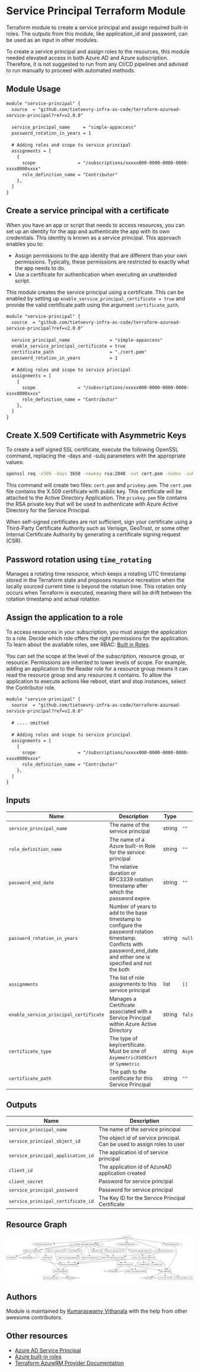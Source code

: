 # Service Principal Terraform Module

Terraform module to create a service principal and assign required built-in roles. The outputs from this module, like application_id and password, can be used as an input in other modules.

To create a service principal and assign roles to the resources, this module needed elevated access in both Azure AD and Azure subscription. Therefore, it is not suggested to run from any CI/CD pipelines and advised to run manually to proceed with automated methods.

## Module Usage

```hcl
module "service-principal" {
  source  = "github.com/tietoevry-infra-as-code/terraform-azuread-service-principal?ref=v2.0.0"

  service_principal_name     = "simple-appaccess"
  password_rotation_in_years = 1

  # Adding roles and scope to service principal
  assignments = [
    {
      scope                = "/subscriptions/xxxxx000-0000-0000-0000-xxxx0000xxxx"
      role_definition_name = "Contributor"
    },
  ]
}
```

## Create a service principal with a certificate

When you have an app or script that needs to access resources, you can set up an identity for the app and authenticate the app with its own credentials. This identity is known as a service principal. This approach enables you to:

* Assign permissions to the app identity that are different than your own permissions. Typically, these permissions are restricted to exactly what the app needs to do.
* Use a certificate for authentication when executing an unattended script.

This module creates the service principal using a certificate. This can be enabled by setting up `enable_service_principal_certificate = true` and provide the valid certificate path using the argument `certificate_path`.

```hcl
module "service-principal" {
  source  = "github.com/tietoevry-infra-as-code/terraform-azuread-service-principal?ref=v2.0.0"

  service_principal_name               = "simple-appaccess"
  enable_service_principal_certificate = true
  certificate_path                     = "./cert.pem"
  password_rotation_in_years           = 1

  # Adding roles and scope to service principal
  assignments = [
    {
      scope                = "/subscriptions/xxxxx000-0000-0000-0000-xxxx0000xxxx"
      role_definition_name = "Contributor"
    },
  ]
}
```

## Create X.509 Certificate with Asymmetric Keys

To create a self signed SSL certificate, execute the following OpenSSL command, replacing the -days and -subj parameters with the appropriate values:

```sh
openssl req -x509 -days 3650 -newkey rsa:2048 -out cert.pem -nodes -subj '/CN=simple-appaccess'
```

This command will create two files: `cert.pem` and `privkey.pem`. The `cert.pem` file contains the X.509 certificate with public key. This certificate will be attached to the Active Directory Application. The `privkey.pem` file contains the RSA private key that will be used to authenticate with Azure Active Directory for the Service Principal.

When self-signed certificates are not sufficient, sign your certificate using a Third-Party Certificate Authority such as Verisign, GeoTrust, or some other Internal Certificate Authority by generating a certificate signing request (CSR).

## Password rotation using `time_rotating`

Manages a rotating time resource, which keeps a rotating UTC timestamp stored in the Terraform state and proposes resource recreation when the locally sourced current time is beyond the rotation time. This rotation only occurs when Terraform is executed, meaning there will be drift between the rotation timestamp and actual rotation.

## Assign the application to a role

To access resources in your subscription, you must assign the application to a role. Decide which role offers the right permissions for the application. To learn about the available roles, see RBAC: [Built in Roles](https://docs.microsoft.com/en-us/azure/role-based-access-control/built-in-roles).

You can set the scope at the level of the subscription, resource group, or resource. Permissions are inherited to lower levels of scope. For example, adding an application to the Reader role for a resource group means it can read the resource group and any resources it contains. To allow the application to execute actions like reboot, start and stop instances, select the Contributor role.

```hcl
module "service-principal" {
  source  = "github.com/tietoevry-infra-as-code/terraform-azuread-service-principal?ref=v2.0.0"
  
  # .... omitted

  # Adding roles and scope to service principal
  assignments = [
    {
      scope                = "/subscriptions/xxxxx000-0000-0000-0000-xxxx0000xxxx"
      role_definition_name = "Contributor"
    },
  ]
}
```

## Inputs

Name | Description | Type | Default
---- | ----------- | ---- | -------
`service_principal_name` | The name of the service principal| string | `""`
`role_definition_name`|The name of a Azure built-in Role for the service principal|string|`""`
`password_end_date`|The relative duration or RFC3339 rotation timestamp after which the password expire|string|`""`
`password_rotation_in_years`|Number of years to add to the base timestamp to configure the password rotation timestamp. Conflicts with password_end_date and either one is specified and not the both|string|`null`
`assignments`|The list of role assignments to this service principal|list|`[]`
`enable_service_principal_certificate`|Manages a Certificate associated with a Service Principal within Azure Active Directory|string|`false`
`certificate_type`|The type of key/certificate. Must be one of `AsymmetricX509Cert` or `Symmetric`|string|`AsymmetricX509Cert`
`certificate_path`|The path to the certificate for this Service Principal|string|`""`

## Outputs

|Name | Description|
|---- | -----------|
`service_principal_name`|The name of the service principal
`service_principal_object_id`|The object id of service principal. Can be used to assign roles to user
`service_principal_application_id`|The application id of service principal
`client_id`|The application id of AzureAD application created
`client_secret`|Password for service principal
`service_principal_password`|Password for service principal
`service_principal_certificate_id`|The Key ID for the Service Principal Certificate

## Resource Graph

![Resource Graph](graph.png)

## Authors

Module is maintained by [Kumaraswamy Vithanala](mailto:kumarvna@gmail.com) with the help from other awesome contributors.

## Other resources

* [Azure AD Service Principal](https://docs.microsoft.com/en-us/azure-stack/operator/azure-stack-create-service-principals?view=azs-2002)
* [Azure built-in roles](https://docs.microsoft.com/en-us/azure/role-based-access-control/built-in-roles)
* [Terraform AzureRM Provider Documentation](https://www.terraform.io/docs/providers/azurerm/index.html)
